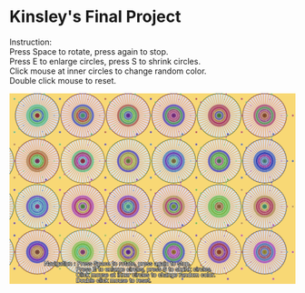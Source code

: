 # Kinsley's Final Project
Instruction:<br>
Press Space to rotate, press again to stop.<br>
Press E to enlarge circles, press S to shrink circles.<br>
Click mouse at inner circles to change random color.<br>
Double click mouse to reset.<br>

![ Visual Code](asset/screenshot.png)
